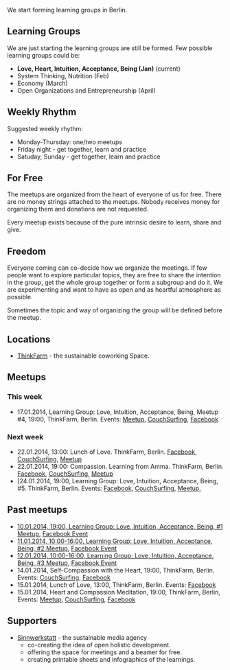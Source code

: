We start forming learning groups in Berlin.


## Learning Groups

We are just starting the learning groups are still be formed. Few possible learning groups could be:

* **Love, Heart, Intuition, Acceptance, Being (Jan)** (current)
* System Thinking, Nutrition (Feb)
* Economy (March)
* Open Organizations and Entrepreneurship (April)


## Weekly Rhythm

Suggested weekly rhythm:

* Monday-Thursday: one/two meetups
* Friday night - get together, learn and practice
* Satuday, Sunday - get together, learn and practice

## For Free

The meetups are organized from the heart of everyone of us for free. There are no money strings attached to the meetups. Nobody receives money for organizing them and donations are not requested.

Every meetup exists because of the pure intrinsic desire to learn, share and give.

## Freedom

Everyone coming can co-decide how we organize the meetings. If few people want to explore particular topics, they are free to share the intention in the group, get the whole group together or form a subgroup and do it. We are experimenting and want to have as open and as heartful atmosphere as possible.

Sometimes the topic and way of organizing the group will be defined before the meetup.

## Locations

* [ThinkFarm](http://berlin.thinkfarm.de/) - the sustainable coworking Space.


## Meetups

### This week

* 17.01.2014, Learning Group: Love, Intuition, Acceptance, Being, Meetup #4, 19:00, ThinkFarm, Berlin. Events: [Meetup](http://www.meetup.com/Love-Acceptance-and-Being/events/160483532/), [CouchSurfing](https://www.couchsurfing.org/n/events/learning-group-love-intuition-acceptance-being-meetup-4-17-01-2014-berlin), [Facebook](https://www.facebook.com/events/585869831483413/)

### Next week

* 22.01.2014, 13:00: Lunch of Love. ThinkFarm, Berlin. [Facebook](https://www.facebook.com/events/634119726645005/), [CouchSurfing](https://www.couchsurfing.org/n/events/mittagessen-der-liebe-7-mi-22-jan-13-00-thinkfarm-berlin), [Meetup](http://www.meetup.com/Love-Acceptance-and-Being/events/161095322/)
* 22.01.2014, 19:00: Compassion. Learning from Amma. ThinkFarm, Berlin. [Facebook](https://www.facebook.com/events/419762934821660/), [CouchSurfing](https://www.couchsurfing.org/n/events/compassion-learning-from-amma-22-01-19-00-thinkfarm-berlin), [Meetup](http://www.meetup.com/Love-Acceptance-and-Being/events/161086842/)
* [24.01.2014, 19:00, Learning Group: Love, Intuition, Acceptance, Being, #5. ThinkFarm, Berlin. Events: [Facebook](https://www.facebook.com/events/704804309553752/), [CouchSurfing](https://www.couchsurfing.org/n/events/love-acceptance-being-meetup-5-24-01-2014-thinkfarm-berlin#), [Meetup](http://www.meetup.com/Love-Acceptance-and-Being/events/161393962/), 


## Past meetups
* [10.01.2014, 19:00, Learning Group: Love, Intuition, Acceptance, Being, #1 Meetup](http://www.openom.eu/en/2014/01/learning-group-love-intuition-acceptance-being-1-meetup-10-01-2014-thinkfarm-berlin/), [Facebook Event](https://www.facebook.com/events/1445329859013869/)
* [11.01.2014, 10:00-16:00, Learning Group: Love, Intuition, Acceptance, Being, #2 Meetup](http://www.openom.eu/en/2014/01/learning-group-love-intuition-acceptance-being-1-meetup-10-01-2014-thinkfarm-berlin/), [Facebook Event](https://www.facebook.com/events/228236264014860/)
* [12.01.2014, 10:00-16:00, Learning Group: Love, Intuition, Acceptance, Being, #3 Meetup](http://www.openom.eu/en/2014/01/learning-group-love-intuition-acceptance-being-1-meetup-10-01-2014-thinkfarm-berlin/), [Facebook Event](https://www.facebook.com/events/228236264014860/)
* 14.01.2014, Self-Compassion with the Heart, 19:00, ThinkFarm, Berlin. Events: [CouchSurfing](https://www.couchsurfing.org/n/events/self-compassion-with-the-heart-berlin), [Facebook](https://www.facebook.com/events/1430900203813012/)
* 15.01.2014, Lunch of Love, 13:00, ThinkFarm, Berlin. Events: [Facebook](https://www.facebook.com/events/699362803437650/)
* 15.01.2014, Heart and Compassion Meditation, 19:00, ThinkFarm, Berlin, Events: [Meetup](http://www.meetup.com/Love-Acceptance-and-Being/events/160483412/), [CouchSurfing](https://www.couchsurfing.org/n/events/heart-and-compassion-meditation-berlin), [Facebook](https://www.facebook.com/events/571134756312135/)



## Supporters

* [Sinnwerkstatt](https://www.sinnwerkstatt.com/) - the sustainable media agency
    * co-creating the idea of open holistic development.
    * offering the space for meetings and a beamer for free.
    * creating printable sheets and infographics of the learnings.
